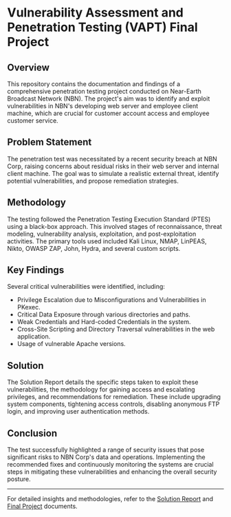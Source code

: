 # Vulnerability Assessment and Penetration Testing (VAPT) Final Project

## Overview
This repository contains the documentation and findings of a comprehensive penetration testing project conducted on Near-Earth Broadcast Network (NBN). The project's aim was to identify and exploit vulnerabilities in NBN's developing web server and employee client machine, which are crucial for customer account access and employee customer service.

## Problem Statement
The penetration test was necessitated by a recent security breach at NBN Corp, raising concerns about residual risks in their web server and internal client machine. The goal was to simulate a realistic external threat, identify potential vulnerabilities, and propose remediation strategies.

## Methodology
The testing followed the Penetration Testing Execution Standard (PTES) using a black-box approach. This involved stages of reconnaissance, threat modeling, vulnerability analysis, exploitation, and post-exploitation activities. The primary tools used included Kali Linux, NMAP, LinPEAS, Nikto, OWASP ZAP, John, Hydra, and several custom scripts.

## Key Findings
Several critical vulnerabilities were identified, including:
- Privilege Escalation due to Misconfigurations and Vulnerabilities in PKexec.
- Critical Data Exposure through various directories and paths.
- Weak Credentials and Hard-coded Credentials in the system.
- Cross-Site Scripting and Directory Traversal vulnerabilities in the web application.
- Usage of vulnerable Apache versions.

## Solution
The Solution Report details the specific steps taken to exploit these vulnerabilities, the methodology for gaining access and escalating privileges, and recommendations for remediation. These include upgrading system components, tightening access controls, disabling anonymous FTP login, and improving user authentication methods.

## Conclusion
The test successfully highlighted a range of security issues that pose significant risks to NBN Corp's data and operations. Implementing the recommended fixes and continuously monitoring the systems are crucial steps in mitigating these vulnerabilities and enhancing the overall security posture.

---

For detailed insights and methodologies, refer to the [Solution Report](Solution_Report.pdf) and [Final Project](https://github.com/milind-daftari/VAPT-Final-Project/blob/main/Final%20Project.pdf) documents.
